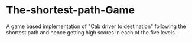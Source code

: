 # The-shortest-path-Game
 A game based implementation of "Cab driver to destination" following the shortest path and hence getting high scores in each of the five levels.
